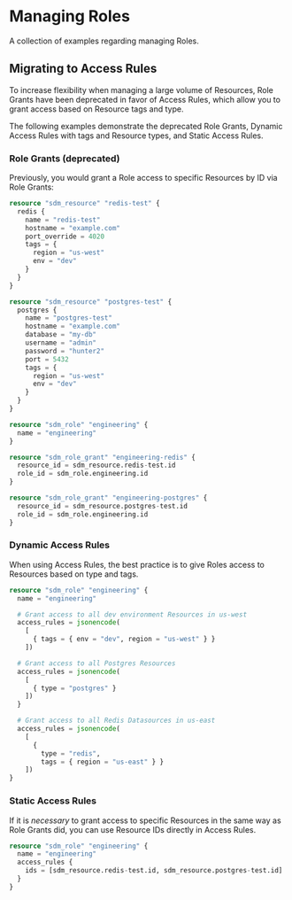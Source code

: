 # Managing Roles

A collection of examples regarding managing Roles.

## Migrating to Access Rules

To increase flexibility when managing a large volume of Resources, Role Grants have
been deprecated in favor of Access Rules, which allow you to grant access based
on Resource tags and type.

The following examples demonstrate the deprecated Role Grants, Dynamic Access
Rules with tags and Resource types, and Static Access Rules.

### Role Grants (deprecated)

Previously, you would grant a Role access to specific Resources by ID via Role
Grants:

```tf
resource "sdm_resource" "redis-test" {
  redis {
    name = "redis-test"
    hostname = "example.com"
    port_override = 4020
    tags = {
      region = "us-west"
      env = "dev"
    }
  }
}

resource "sdm_resource" "postgres-test" {
  postgres {
    name = "postgres-test"
    hostname = "example.com"
    database = "my-db"
    username = "admin"
    password = "hunter2"
    port = 5432
    tags = {
      region = "us-west"
      env = "dev"
    }
  }
}

resource "sdm_role" "engineering" {
  name = "engineering"
}

resource "sdm_role_grant" "engineering-redis" {
  resource_id = sdm_resource.redis-test.id
  role_id = sdm_role.engineering.id
}

resource "sdm_role_grant" "engineering-postgres" {
  resource_id = sdm_resource.postgres-test.id
  role_id = sdm_role.engineering.id
}
```

### Dynamic Access Rules

When using Access Rules, the best practice is to give Roles access to Resources based on
type and tags.

```tf
resource "sdm_role" "engineering" {
  name = "engineering"

  # Grant access to all dev environment Resources in us-west
  access_rules = jsonencode(
    [
      { tags = { env = "dev", region = "us-west" } }
    ])

  # Grant access to all Postgres Resources
  access_rules = jsonencode(
    [
      { type = "postgres" }
    ])
  }

  # Grant access to all Redis Datasources in us-east
  access_rules = jsonencode(
    [
      { 
        type = "redis",
        tags = { region = "us-east" } }
    ])
}
```

### Static Access Rules

If it is _necessary_ to grant access to specific Resources in the same way as
Role Grants did, you can use Resource IDs directly in Access Rules.

```tf
resource "sdm_role" "engineering" {
  name = "engineering"
  access_rules {
    ids = [sdm_resource.redis-test.id, sdm_resource.postgres-test.id]
  }
}
```
